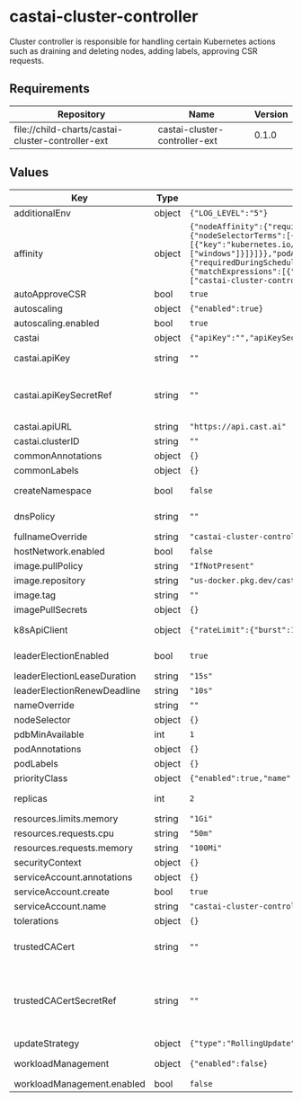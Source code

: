 # castai-cluster-controller

Cluster controller is responsible for handling certain Kubernetes actions such as draining and deleting nodes, adding labels, approving CSR requests.

## Requirements

| Repository | Name | Version |
|------------|------|---------|
| file://child-charts/castai-cluster-controller-ext | castai-cluster-controller-ext | 0.1.0 |

## Values

| Key | Type | Default | Description |
|-----|------|---------|-------------|
| additionalEnv | object | `{"LOG_LEVEL":"5"}` | Env variables passed to castai-cluster-controller. |
| affinity | object | `{"nodeAffinity":{"requiredDuringSchedulingIgnoredDuringExecution":{"nodeSelectorTerms":[{"matchExpressions":[{"key":"kubernetes.io/os","operator":"NotIn","values":["windows"]}]}]}},"podAntiAffinity":{"requiredDuringSchedulingIgnoredDuringExecution":[{"labelSelector":{"matchExpressions":[{"key":"app.kubernetes.io/name","operator":"In","values":["castai-cluster-controller"]}]},"topologyKey":"kubernetes.io/hostname"}]}}` | Pod affinity rules. Don't schedule application on windows node Ref: https://kubernetes.io/docs/concepts/configuration/assign-pod-node/#affinity-and-anti-affinity |
| autoApproveCSR | bool | `true` |  |
| autoscaling | object | `{"enabled":true}` | Settings for managing autoscaling features. |
| autoscaling.enabled | bool | `true` | Adds permissions to manage autoscaling. |
| castai | object | `{"apiKey":"","apiKeySecretRef":"","apiURL":"https://api.cast.ai","clusterID":""}` | CAST AI API configuration. |
| castai.apiKey | string | `""` | Token to be used for authorizing agent access to the CASTAI API. |
| castai.apiKeySecretRef | string | `""` | Name of secret with Token to be used for authorizing agent access to the API apiKey and apiKeySecretRef are mutually exclusive The referenced secret must provide the token in .data["API_KEY"]. |
| castai.apiURL | string | `"https://api.cast.ai"` | CASTAI public api url. |
| castai.clusterID | string | `""` | CASTAI Cluster unique identifier. |
| commonAnnotations | object | `{}` | Annotations to add to all resources. |
| commonLabels | object | `{}` | Labels to add to all resources. |
| createNamespace | bool | `false` | By default namespace is expected to be created by castai-agent. |
| dnsPolicy | string | `""` | DNS Policy Override - Needed when using some custom CNI's. |
| fullnameOverride | string | `"castai-cluster-controller"` |  |
| hostNetwork.enabled | bool | `false` |  |
| image.pullPolicy | string | `"IfNotPresent"` |  |
| image.repository | string | `"us-docker.pkg.dev/castai-hub/library/cluster-controller"` |  |
| image.tag | string | `""` | Tag is set using Chart.yaml appVersion field. |
| imagePullSecrets | object | `{}` |  |
| k8sApiClient | object | `{"rateLimit":{"burst":150,"qps":25}}` | Settings for configuring k8s client used in castai-cluster-controller. |
| leaderElectionEnabled | bool | `true` | When running 2+ replicas of castai-cluster-controller only one should work as a leader. |
| leaderElectionLeaseDuration | string | `"15s"` |  |
| leaderElectionRenewDeadline | string | `"10s"` |  |
| nameOverride | string | `""` |  |
| nodeSelector | object | `{}` |  |
| pdbMinAvailable | int | `1` |  |
| podAnnotations | object | `{}` | Annotations added to each pod. |
| podLabels | object | `{}` |  |
| priorityClass | object | `{"enabled":true,"name":"system-cluster-critical"}` | K8s priority class of castai-cluster-controller |
| replicas | int | `2` | Number of replicas for castai-cluster-controller deployment. |
| resources.limits.memory | string | `"1Gi"` |  |
| resources.requests.cpu | string | `"50m"` |  |
| resources.requests.memory | string | `"100Mi"` |  |
| securityContext | object | `{}` |  |
| serviceAccount.annotations | object | `{}` |  |
| serviceAccount.create | bool | `true` |  |
| serviceAccount.name | string | `"castai-cluster-controller"` |  |
| tolerations | object | `{}` |  |
| trustedCACert | string | `""` | CA certificate to add to the set of root certificate authorities that the client will use when verifying server certificates. |
| trustedCACertSecretRef | string | `""` | Name of secret with CA certificate to be added to the set of root certificate authorities that the client will use when verifying server certificates. trustedCACert and trustedCACertSecretRef are mutually exclusive. The referenced secret must provide the certificate in .data["TLS_CA_CERT_FILE"]. |
| updateStrategy | object | `{"type":"RollingUpdate"}` | Controls `deployment.spec.strategy` field. |
| workloadManagement | object | `{"enabled":false}` | Settings for managing deployments and other pod controllers. |
| workloadManagement.enabled | bool | `false` | Adds permissions to patch deployments. |